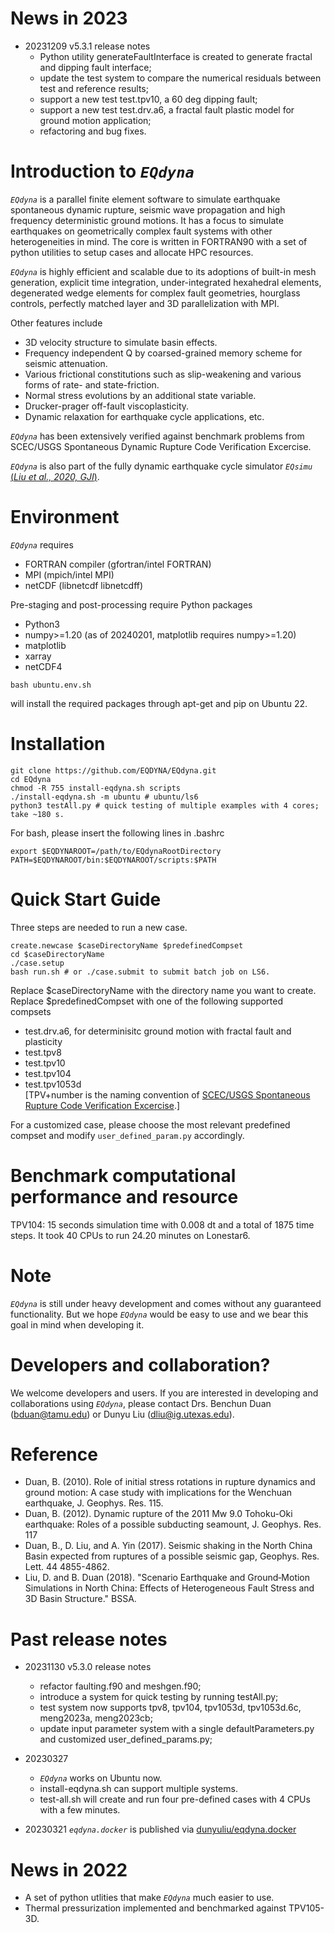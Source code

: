 # News in 2023
* 20231209 v5.3.1 release notes
  * Python utility generateFaultInterface is created to generate fractal and dipping fault interface;
  * update the test system to compare the numerical residuals between test and reference results; 
  * support a new test test.tpv10, a 60 deg dipping fault;
  * support a new test test.drv.a6, a fractal fault plastic model for ground motion application;
  * refactoring and bug fixes. 

# Introduction to *```EQdyna```*

*```EQdyna```* is a parallel finite element software to simulate earthquake spontaneous dynamic rupture, seismic wave propagation and high frequency deterministic ground motions. It has a focus to simulate earthquakes on geometrically complex fault systems with other heterogeneities in mind. The core is written in FORTRAN90 with a set of python utilities to setup cases and allocate HPC resources.  <br/>

*```EQdyna```* is highly efficient and scalable due to its adoptions of built-in mesh generation, explicit time integration, under-integrated hexahedral elements, degenerated wedge elements for complex fault geometries, hourglass controls, perfectly matched layer and 3D parallelization with MPI. <br/> 

Other features include 
* 3D velocity structure to simulate basin effects.
* Frequency independent Q by coarsed-grained memory scheme for seismic attenuation. 
* Various frictional constitutions such as slip-weakening and various forms of rate- and state-friction.
* Normal stress evolutions by an additional state variable.
* Drucker-prager off-fault viscoplasticity.
* Dynamic relaxation for earthquake cycle applications, etc.

*```EQdyna```* has been extensively verified against benchmark problems from SCEC/USGS Spontaneous Dynamic Rupture Code Verification Excercise.

*```EQdyna```* is also part of the fully dynamic earthquake cycle simulator *```EQsimu```* [(*Liu et al., 2020, GJI*)](https://www.researchgate.net/publication/346814142_EQsimu_a_3-D_finite_element_dynamic_earthquake_simulator_for_multicycle_dynamics_of_geometrically_complex_faults_governed_by_rate-_and_state-dependent_friction).

# Environment
*```EQdyna```* requires <br/>
  - FORTRAN compiler (gfortran/intel FORTRAN)
  - MPI (mpich/intel MPI)
  - netCDF (libnetcdf libnetcdff)

Pre-staging and post-processing require Python packages <br/>
  - Python3
  - numpy>=1.20 (as of 20240201, matplotlib requires numpy>=1.20)
  - matplotlib
  - xarray
  - netCDF4
```
bash ubuntu.env.sh
```
will install the required packages through apt-get and pip on Ubuntu 22. <br/>

# Installation
```
git clone https://github.com/EQDYNA/EQdyna.git
cd EQdyna
chmod -R 755 install-eqdyna.sh scripts
./install-eqdyna.sh -m ubuntu # ubuntu/ls6
python3 testAll.py # quick testing of multiple examples with 4 cores; take ~180 s.
```
For bash, please insert the following lines in .bashrc
```
export $EQDYNAROOT=/path/to/EQdynaRootDirectory
PATH=$EQDYNAROOT/bin:$EQDYNAROOT/scripts:$PATH
```

# Quick Start Guide
Three steps are needed to run a new case. <br/>
```
create.newcase $caseDirectoryName $predefinedCompset
cd $caseDirectoryName
./case.setup
bash run.sh # or ./case.submit to submit batch job on LS6.
```
Replace $caseDirectoryName with the directory name you want to create. <br/>
Replace $predefinedCompset with one of the following supported compsets <br/>
* test.drv.a6, for determinisitc ground motion with fractal fault and plasticity
* test.tpv8
* test.tpv10
* test.tpv104
* test.tpv1053d <br/>
[TPV+number is the naming convention of [SCEC/USGS Spontaneous Rupture Code Verification Excercise](https://strike.scec.org/cvws/).] <br/>

For a customized case, please choose the most relevant predefined compset and modify ```user_defined_param.py``` accordingly. <br/>

# Benchmark computational performance and resource
TPV104:   15 seconds simulation time with 0.008 dt and a total of 1875 time steps. It took 40 CPUs to run 24.20 minutes on Lonestar6.  <br/>

# Note
*```EQdyna```* is still under heavy development and comes without any guaranteed functionality. But we hope *```EQdyna```* would be easy to use and we bear this goal in mind when developing it. 

# Developers and collaboration?
We welcome developers and users. If you are interested in developing and collaborations using *```EQdyna```*, please contact Drs. Benchun Duan (bduan@tamu.edu) or Dunyu Liu (dliu@ig.utexas.edu).

# Reference
* Duan, B. (2010). Role of initial stress rotations in rupture dynamics and ground motion: A case study with implications for the Wenchuan earthquake, J. Geophys. Res. 115.
* Duan, B. (2012). Dynamic rupture of the 2011 Mw 9.0 Tohoku-Oki earthquake: Roles of a possible subducting seamount, J. Geophys. Res. 117
* Duan, B., D. Liu, and A. Yin (2017). Seismic shaking in the North China Basin expected from ruptures of a possible seismic gap, Geophys. Res. Lett. 44 4855-4862.
* Liu, D. and B. Duan (2018). "Scenario Earthquake and Ground‐Motion Simulations in North China: Effects of Heterogeneous Fault Stress and 3D Basin Structure." BSSA.

# Past release notes
* 20231130 v5.3.0 release notes
  * refactor faulting.f90 and meshgen.f90;
  * introduce a system for quick testing by running testAll.py; 
  * test system now supports tpv8, tpv104, tpv1053d, tpv1053d.6c, meng2023a, meng2023cb;
  * update input parameter system with a single defaultParameters.py and customized user_defined_params.py;

* 20230327 
  * *```EQdyna```* works on Ubuntu now. 
  * install-eqdyna.sh can support multiple systems. 
  * test-all.sh will create and run four pre-defined cases with 4 CPUs with a few minutes. 
* 20230321 *```eqdyna.docker```* is published via [dunyuliu/eqdyna.docker](https://hub.docker.com/repository/docker/dunyuliu/eqdyna.docker/general) 

# News in 2022
* A set of python utlities that make *```EQdyna```* much easier to use.
* Thermal pressurization implemented and benchmarked against TPV105-3D.

